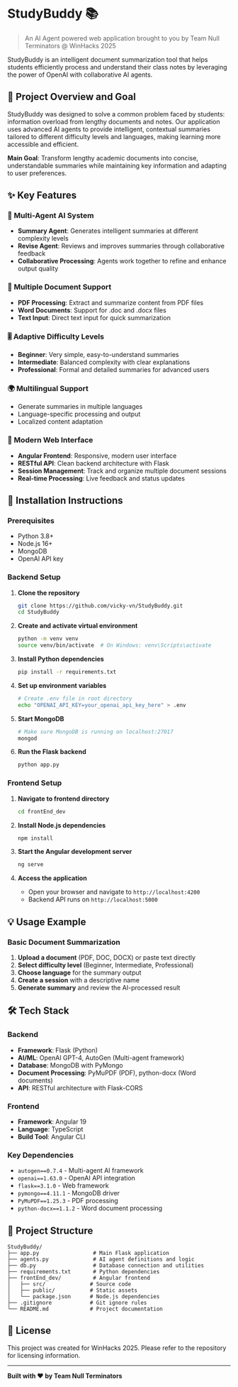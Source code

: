 # StudyBuddy 📚

> An AI Agent powered web application brought to you by Team Null Terminators @ WinHacks 2025

StudyBuddy is an intelligent document summarization tool that helps students efficiently process and understand their class notes by leveraging the power of OpenAI with collaborative AI agents.

## 🎯 Project Overview and Goal

StudyBuddy was designed to solve a common problem faced by students: information overload from lengthy documents and notes. Our application uses advanced AI agents to provide intelligent, contextual summaries tailored to different difficulty levels and languages, making learning more accessible and efficient.

**Main Goal**: Transform lengthy academic documents into concise, understandable summaries while maintaining key information and adapting to user preferences.

## ✨ Key Features

### 🤖 Multi-Agent AI System
- **Summary Agent**: Generates intelligent summaries at different complexity levels
- **Revise Agent**: Reviews and improves summaries through collaborative feedback
- **Collaborative Processing**: Agents work together to refine and enhance output quality

### 📄 Multiple Document Support
- **PDF Processing**: Extract and summarize content from PDF files
- **Word Documents**: Support for .doc and .docx files
- **Text Input**: Direct text input for quick summarization

### 🎚️ Adaptive Difficulty Levels
- **Beginner**: Very simple, easy-to-understand summaries
- **Intermediate**: Balanced complexity with clear explanations
- **Professional**: Formal and detailed summaries for advanced users

### 🌍 Multilingual Support
- Generate summaries in multiple languages
- Language-specific processing and output
- Localized content adaptation

### 📱 Modern Web Interface
- **Angular Frontend**: Responsive, modern user interface
- **RESTful API**: Clean backend architecture with Flask
- **Session Management**: Track and organize multiple document sessions
- **Real-time Processing**: Live feedback and status updates

## 🚀 Installation Instructions

### Prerequisites
- Python 3.8+
- Node.js 16+
- MongoDB
- OpenAI API key

### Backend Setup

1. **Clone the repository**
   ```bash
   git clone https://github.com/vicky-vn/StudyBuddy.git
   cd StudyBuddy
   ```

2. **Create and activate virtual environment**
   ```bash
   python -m venv venv
   source venv/bin/activate  # On Windows: venv\Scripts\activate
   ```

3. **Install Python dependencies**
   ```bash
   pip install -r requirements.txt
   ```

4. **Set up environment variables**
   ```bash
   # Create .env file in root directory
   echo "OPENAI_API_KEY=your_openai_api_key_here" > .env
   ```

5. **Start MongoDB**
   ```bash
   # Make sure MongoDB is running on localhost:27017
   mongod
   ```

6. **Run the Flask backend**
   ```bash
   python app.py
   ```

### Frontend Setup

1. **Navigate to frontend directory**
   ```bash
   cd frontEnd_dev
   ```

2. **Install Node.js dependencies**
   ```bash
   npm install
   ```

3. **Start the Angular development server**
   ```bash
   ng serve
   ```

4. **Access the application**
   - Open your browser and navigate to `http://localhost:4200`
   - Backend API runs on `http://localhost:5000`

## 💡 Usage Example

### Basic Document Summarization

1. **Upload a document** (PDF, DOC, DOCX) or paste text directly
2. **Select difficulty level** (Beginner, Intermediate, Professional)
3. **Choose language** for the summary output
4. **Create a session** with a descriptive name
5. **Generate summary** and review the AI-processed result


## 🛠️ Tech Stack

### Backend
- **Framework**: Flask (Python)
- **AI/ML**: OpenAI GPT-4, AutoGen (Multi-agent framework)
- **Database**: MongoDB with PyMongo
- **Document Processing**: PyMuPDF (PDF), python-docx (Word documents)
- **API**: RESTful architecture with Flask-CORS

### Frontend
- **Framework**: Angular 19
- **Language**: TypeScript
- **Build Tool**: Angular CLI
  
### Key Dependencies
- `autogen==0.7.4` - Multi-agent AI framework
- `openai==1.63.0` - OpenAI API integration
- `flask==3.1.0` - Web framework
- `pymongo==4.11.1` - MongoDB driver
- `PyMuPDF==1.25.3` - PDF processing
- `python-docx==1.1.2` - Word document processing

## 📁 Project Structure

```
StudyBuddy/
├── app.py                 # Main Flask application
├── agents.py              # AI agent definitions and logic
├── db.py                  # Database connection and utilities
├── requirements.txt       # Python dependencies
├── frontEnd_dev/          # Angular frontend
│   ├── src/              # Source code
│   ├── public/           # Static assets
│   └── package.json      # Node.js dependencies
├── .gitignore            # Git ignore rules
└── README.md             # Project documentation
```

## 📄 License

This project was created for WinHacks 2025. Please refer to the repository for licensing information.

---

**Built with ❤️ by Team Null Terminators**